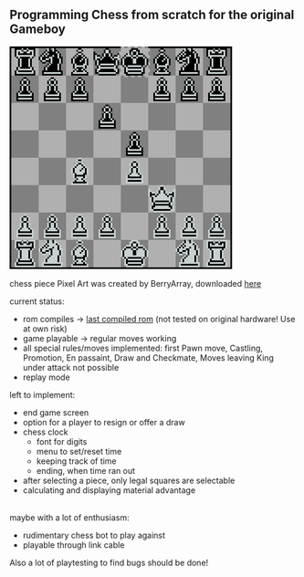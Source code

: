 ## Programming Chess from scratch for the original Gameboy

![example_pic](images/example_pic.png)

chess piece Pixel Art was created by BerryArray, downloaded [here](https://berryarray.itch.io/chess-pieces-16x16-one-bit)

current status:
- rom compiles -> [last compiled rom](/compiled_roms) (not tested on original hardware! Use at own risk)
- game playable -> regular moves working
- all special rules/moves implemented:
    first Pawn move, Castling, Promotion, En passaint, Draw and Checkmate, Moves leaving King under attack not possible
- replay mode

left to implement:
- end game screen
- option for a player to resign or offer a draw
- chess clock
    - font for digits
    - menu to set/reset time
    - keeping track of time
    - ending, when time ran out
- after selecting a piece, only legal squares are selectable
- calculating and displaying material advantage

<br>maybe with a lot of enthusiasm:
 - rudimentary chess bot to play against
 - playable through link cable

 Also a lot of playtesting to find bugs should be done!